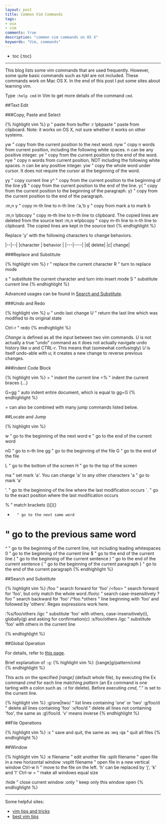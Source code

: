 ```yaml
---
layout: post
title: Common Vim Commands
tags:
- osx
- vim
comments: true
description: "common vim commands on OS X"
keywords: "Vim, commands"
---
```


* toc
{:toc}
---

This blog lists some vim commands that are used frequently. However, some quite basic commands such as *hjkl* are not included. These commands work on Mac OS X. In the end of this post I put some sites about learning vim.

Type `:help cmd` in Vim to get more details of the command `cmd`.

##Text Edit

###Copy, Paste and Select

{% highlight vim  %}
p       " paste from buffer
:r !pbpaste " paste from clipboard. Note: it works on OS X, not sure whether it works on other systems.

yw      " copy from the current position to the next word.
nyw     " copy n words from current position, including the following white spaces. n can be any positive integer.
ye      " copy from the current position to the end of the  word.
nye     " copy n words from current position, NOT including the following white spaces. n can be any positive integer.
yiw     " copy the whole word under cursor. It does not require the cursor at the beginning of the word.

yy      " copy current line
y^      " copy from the current  position to the beginning of the line
y$      " copy from the current position to the end of the line.
y{      " copy from the current position to the beginning of the paragraph.
y}      " copy from the current position to the end of the paragraph.

:m,n y  " copy m-th line to n-th line
:'a,'b y    " copy from mark a to mark b

:m,n !pbcopy    " copy m-th line to n-th line to clipboard. The copied lines are deleted from the source text
:m,n w!pbcopy   " copy m-th line to n-th line to clipboard. The copied lines are kept in the source text
{% endhighlight %}

Replace 'y' with the following characters to change behaviors.

|--|--|
|character | behavior |
|---|----|
|d| delete|
|c| change|

###Replace and Substitute

{% highlight vim %}
r       " replace the current character
R       " turn to replace mode

s       " substitute the current character and turn into insert mode
S       " substitute current line
{% endhighlight %}

Advanced usages can be found in <a href="#searchandsubstitute">Search and Substitute</a>.

###Undo and Redo

{% highlight vim %}
u       " undo last change
U       " return the last line which was modified to its original state

Ctrl-r  " redo 
{% endhighlight %}

*Change* is defined as all the input between two vim commands. *U* is not actually a true "undo" command as it does not actually navigate undo history like *u* and *CTRL-r*. This means that (somewhat confusingly) *U* is itself undo-able with *u*; it creates a new change to reverse previous changes.

###Indent Code Block

{% highlight vim %}
=       " indent the current line
=%      " indent the current braces {...}

G=gg    " auto indent entire document, which is equal to gg=G
{% endhighlight %}

*=* can also be combined with many jump commands listed below.

##Locate and Jump

{% highlight vim %}

w       " go to the beginning of the next word
e       " go to the end of the current word

nG      " go to n-th line
gg      " go to the beginning of the file
G       " go to the end of the file

L       " go to the bottom of the screen
H       " go to the top of the screen

ma      " set mark 'a'. You can change 'a' to any other characters
'a      " go to mark 'a'

'.      " go to the beginning of the line where the last modification occurs
`.      " go to the exact position where the last modification occurs

%       " match brackets ()[]{}
*       " go to the next same word
#       " go to the previous same word
^       " go to the beginning of the current line, not including leading whitespaces
0       " go to the beginning of the current line
$       " go to the end of the current line
(       " go to the beginning of the current sentence
)       " go to the end of the current sentence
{       " go to the beginning of the current paragraph
}       " go to the end of the current paragraph
{% endhighlight %}

<a id="searchandsubstitute"></a>

##Search and Substitute

{% highlight vim %}
/foo        " search forward for 'foo'
/\<foo\>    " search forward for 'foo', but only match the whole word
/foo\c      " search case-insensitively
?foo        " search backward for 'foo'
/^foo.*others   " line beginning with 'foo' and followed by 'others'. Regex expressions work here.

:%s/foo/others /igc " substitute 'foo' with others, case-insensitively(i), globally(g) and asking for confirmation(c) 
:s/foo/others /igc  " substitute 'foo' with others in the current line

{% endhighlight %}

##Global Operation 

For details, refer to <a href="http://vim.wikia.com/wiki/Power_of_g">this page</a>.

Brief explanation of `:g`:
{% highlight vim %}
:[range]g/pattern/cmd      
{% endhighlight %}

This acts on the specified *[range]* (default whole file), by executing the Ex command *cmd* for each line matching *pattern* (an Ex command is one tarting with a colon such as `:d` for delete). Before executing *cmd*, "." is set to the current line.

{% highlight vim %}
:g/one\|two/        " list lines containing 'one' or 'two'
:g/foo/d            " delete all lines containing 'foo'
:v/foo/d            " delete all lines not containing 'foo', the same as :g!/foo/d. 'v' means inverse
{% endhighlight %}

##File Operations

{% highlight vim %}
:x      " save and quit, the same as :wq
:qa     " quit all files
{% endhighlight %}

##Window

{% highlight vim %}
:e filename     " edit another file
:split filename " open file in a new horizontal window
:vsplit filename    " open file in a new vertical window
Ctrl-w h        " move to the file on the left. 'h' can be replaced by 'j', 'k' and 'l'
Ctrl-w =        " make all windows equal size

:hide           " close current window
:only       " keep only this window open
{% endhighlight %}

----
Some helpful sites:

- [vim tips and tricks](http://www.cs.oberlin.edu/~kuperman/help/vim/home.html)
- [best vim tips](http://vim.wikia.com/wiki/Best_Vim_Tips)

